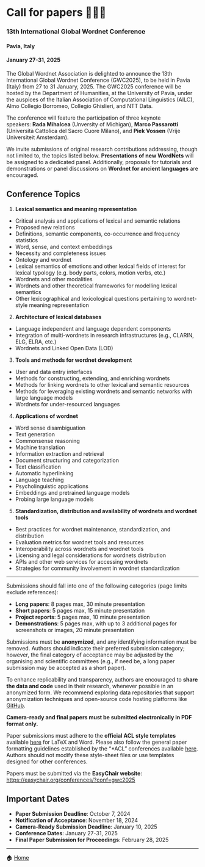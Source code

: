 # Call for papers 👩🏼‍💻

### 13th International Global Wordnet Conference
#### Pavia, Italy
#### January 27-31, 2025

 
The Global Wordnet Association is delighted to announce the 13th International Global Wordnet Conference (GWC2025), to be held in Pavia (Italy) from 27 to 31 January, 2025. The GWC2025 conference will be hosted by the Department of Humanities, at the University of Pavia, under the auspices of the Italian Association of Computational Linguistics (AILC), Almo Collegio Borromeo, Collegio Ghislieri, and NTT Data.

The conference will feature the participation of three keynote speakers: **Rada Mihalcea** (Unversity of Michigan), **Marco Passarotti** (Università Cattolica del Sacro Cuore Milano), and **Piek Vossen** (Vrije Universiteit Amsterdam).
 
We invite submissions of original research contributions addressing, though not limited to, the topics listed below. **Presentations of new WordNets** will be assigned to a dedicated panel. Additionally, proposals for tutorials and demonstrations or panel discussions on **Wordnet for ancient languages** are encouraged.

## Conference Topics
1. **Lexical semantics and meaning representation**
- Critical analysis and applications of lexical and semantic relations
- Proposed new relations
- Definitions, semantic components, co-occurrence and frequency statistics
- Word, sense, and context embeddings
- Necessity and completeness issues
- Ontology and wordnet
- Lexical semantics of emotions and other lexical fields of interest for lexical typology (e.g. body parts, colors, motion verbs, etc.)
- Wordnets and other modalities
- Wordnets and other theoretical frameworks for modelling lexical semantics
- Other lexicographical and lexicological questions pertaining to wordnet-style meaning representation
2. **Architecture of lexical databases**
- Language independent and language dependent components
- Integration of multi-wordnets in research infrastructures (e.g., CLARIN, ELG, ELRA, etc.) 
- Wordnets and Linked Open Data (LOD)
3. **Tools and methods for wordnet development**
- User and data entry interfaces
- Methods for constructing, extending, and enriching wordnets
- Methods for linking wordnets to other lexical and semantic resources
- Methods for leveraging existing wordnets and semantic networks with large language models
- Wordnets for under-resourced languages
4. **Applications of wordnet**
- Word sense disambiguation
- Text generation
- Commonsense reasoning
- Machine translation
- Information extraction and retrieval
- Document structuring and categorization
- Text classification
- Automatic hyperlinking
- Language teaching
- Psycholinguistic applications
- Embeddings and pretrained language models
- Probing large language models 
5. **Standardization, distribution and availability of wordnets and wordnet tools**
- Best practices for wordnet maintenance, standardization, and distribution
- Evaluation metrics for wordnet tools and resources
- Interoperability across wordnets and wordnet tools
- Licensing and legal considerations for wordnets distribution
- APIs and other web services for accessing wordnets
- Strategies for community involvement in wordnet standardization

--- 

Submissions should fall into one of the following categories (page limits exclude references):
- **Long papers**: 8 pages max, 30 minute presentation
- **Short papers**: 5 pages max, 15 minute presentation
- **Project reports**: 5 pages max, 10 minute presentation
- **Demonstrations**: 5 pages max, with up to 3 additional pages for screenshots or images, 20 minute presentation

Submissions must be **anonymized**, and any identifying information must be removed. Authors should indicate their preferred submission category; however, the final category of acceptance may be adjusted by the organising and scientific committees (e.g., if need be, a long paper submission may be accepted as a short paper).

To enhance replicability and transparency, authors are encouraged to **share the data and code** used in their research, whenever possible in an anonymized form. We recommend exploring data repositories that support anonymization techniques and open-source code hosting platforms like [GitHub](https://anonymous.4open.science/).

**Camera-ready and final papers must be submitted electronically in PDF format only.**

Paper submissions must adhere to the **official ACL style templates** available [here](https://github.com/acl-org/acl-style-files) for LaTeX and Word. Please also follow the general paper formatting guidelines established by the “*ACL” conferences available [here](https://acl-org.github.io/ACLPUB/formatting.html). Authors should not modify these style-sheet files or use templates designed for other conferences.
 
Papers must be submitted via the **EasyChair website**: <https://easychair.org/conferences/?conf=gwc2025>

## Important Dates
- **Paper Submission Deadline**: October 7, 2024
- **Notification of Acceptance**: November 18, 2024 
- **Camera-Ready Submission Deadline**: January 10, 2025
- **Conference Dates**: January 27-31, 2025
- **Final Paper Submission for Proceedings**: February 28, 2025

---
🏠 [Home](https://unipv-larl.github.io/GWC2025/)
